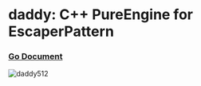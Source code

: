 # daddy: C++ PureEngine for EscaperPattern
### [Go Document](https://bonexgoo.github.io/daddy)
![daddy512](https://user-images.githubusercontent.com/1957880/83536435-2bcaa180-a52e-11ea-9e43-bb7e0d4c3acb.png)
